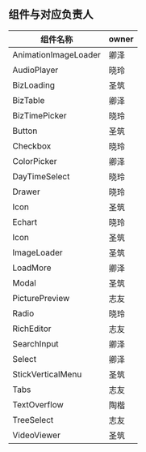 ## 组件与对应负责人

|         组件名称            |    owner   |
|            ---             |    ---    |
|    AnimationImageLoader    |    卿泽    |     
|    AudioPlayer             |    晓玲    |
|    BizLoading              |    圣筑    |
|    BizTable                |    卿泽    |
|    BizTimePicker           |    晓玲    |
|    Button                  |    圣筑    |
|    Checkbox                |    晓玲    |
|    ColorPicker             |    卿泽    |
|    DayTimeSelect           |    晓玲    |
|    Drawer                  |    晓玲    |
|    Icon                    |    圣筑    |
|    Echart                  |    晓玲    |
|    Icon                    |    圣筑    |
|    ImageLoader             |    圣筑    |
|    LoadMore                |    卿泽    |
|    Modal                   |    圣筑    |
|    PicturePreview          |    志友    |
|    Radio                   |    晓玲    |
|    RichEditor              |    志友    |
|    SearchInput             |    卿泽    |
|    Select                  |    卿泽    |
|    StickVerticalMenu       |    圣筑    |
|    Tabs                    |    志友    |
|    TextOverflow            |    陶楷    |
|    TreeSelect              |    志友    |
|    VideoViewer             |    圣筑    |


